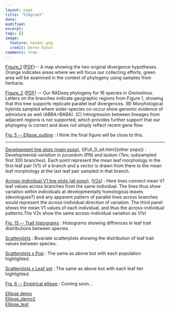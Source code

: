 ```yaml
---
layout: page
title: "Vibgrant"
date: 
modified:
excerpt:
tags: []
image: 
  feature: header.png
  credit: Deren Eaton
comments: true
---
```


[Figure_1](Figure1.svg) ([PDF](Figure1.pdf))-- A map showing the two original divergence hypotheses. Orange indicates areas where we will focus our collecting efforts, green area will be examined in the context of phylogeny using samples from herbaria.  

[Figure_2](Figure2.svg) ([PDF](Figure2.pdf)) -- Our RADseq phylogeny for 16 species in _Oreinotinus_.  Letters on the branches indicate geographic regions from Figure 1, showing that this tree supports replicate parallel leaf divergences.  (B) Morphological hybrids sampled where sister-species co-occur show genomic evidence of admixture as well (ABBA>BABA). (C) Introgression between lineages from adjacent regions is not supported, which provides further support that our phylogeny is correct and does not simply reflect recent gene flow.  

[Fig. 5 -- Ellipse_outline](Ellipse_outline.svg) : I think the final figure will be close to this.

------------------------------------------   



[Development line plots (main pops)](Full_D.html), ([Full_D_alt.html](other pops)) : Developmental variation in jucundum (PN) and lautum (Teo; subsampled first 300 branches). Each point represent the mean leaf morphology in the first leaf pair (V1) of a branch and a vector is drawn from there to the mean leaf morphology at the last leaf pair sampled in that branch.  

[Across-individual V1 line plots (all pops)](Full_I1.html), ([V2s](Full_I2.html)) : Here lines connect mean V1 leaf values across branches from the same individual. The lines thus show variation within individuals at developmentally homologous leaves (devologues?) and any apparent pattern of parallel lines across branches would represent the across-individual direction of variation. The third panel shows the mean V1 values of each individual, and thus the across-individual patterns.The V2s show the same across-individual variation as V1s!


[Fig. 15 -- Trait histograms](Full_H.html) : Histograms showing diffrences in leaf trait distributions between species.  

[Scatterplots](Full_S.html) : Bivariate scatterplots showing the distribution of leaf trait values between species.  

[Scatterplots x Pop](Full_S_pops.html) : The same as above but with each population highlighted.  

[Scatterplots x Leaf set](Full_S_tiers.html) : The same as above but with each leaf tier highlighted.  

[Fig. 6 -- Empirical ellipse]() : Coming soon...


[Ellipse demo](Ellipse_demo.html)  
[Ellipse_demo2](Ellipse_demo2.html)  
[Ellipse_test](Ellipse_testing.html)









